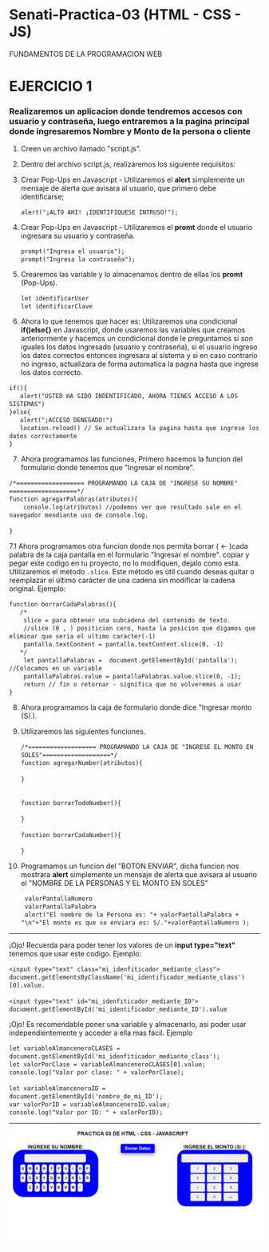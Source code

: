 # Senati-Practica-03 (HTML - CSS - JS)

FUNDAMENTOS DE LA PROGRAMACION WEB

# EJERCICIO 1
### Realizaremos un aplicacion donde tendremos accesos con usuario y contraseña, luego entraremos a la pagina principal donde ingresaremos Nombre y Monto de la persona o cliente

1. Creen un archivo llamado "script.js".
2. Dentro del archivo script.js, realizaremos los siguiente requisitos: 

3. Crear Pop-Ups en Javascript - Utilizaremos el <b>alert</b> simplemente un mensaje de alerta que avisara al usuario, que primero debe identificarse;
   ```
   alert("¡ALTO AHI! ¡IDENTIFIQUESE INTRUSO!");
   ```
4. Crear Pop-Ups en Javascript - Utilizaremos el <b>promt</b> donde el usuario ingresara su usuario y contraseña.
   ```
   prompt("Ingresa el usuario");
   prompt("Ingresa la contraseña");
   ```
5. Crearemos las variable y lo almacenamos dentro de ellas los <b>promt</b> (Pop-Ups).
   ```
   let identificarUser
   let identificarClave
   ```
6. Ahora lo que tenemos que hacer es: Utilizaremos una condicional <b>if()else{}</b> en Javascript, donde usaremos las variables que creamos anteriormente y hacemos un condicional donde  le preguntamos si son iguales los datos ingresado (usuario y contraseña), si el usuario ingreso los datos correctos entonces ingresara al sistema y si en caso contrario no ingreso, actualizara de forma automatica la pagina hasta que ingrese los datos correcto.
   
  ```
 if(){
     alert("USTED HA SIDO INDENTIFICADO, AHORA TIENES ACCESO A LOS SISTEMAS")
 }else{
     alert("¡ACCESO DENEGADO!")
     location.reload() // Se actualizara la pagina hasta que ingrese los datos correctamente
 }
 ```

7. Ahora programamos las funciones, Primero hacemos la funcion del formulario donde tenemos que "Ingresar el nombre".
  ```
  /*=================== PROGRAMANDO LA CAJA DE "INGRESE SU NOMBRE" ===================*/
  function agregarPalabras(atributos){
      console.log(atributos) //podemos ver que resultado sale en el navegador mendiante uso de console.log,
      
  }
  ```

7.1 Ahora programamos otra funcion donde nos permita borrar ( ←  )cada palabra de la caja pantalla en el formulario "Ingresar el nombre".
    copiar y pegar  este codigo en tu proyecto, no lo modifiquen, dejalo como esta.
    Utilizaremos el metodo ```.slice```. Este método es útil cuando deseas quitar o reemplazar el último carácter de una cadena sin modificar la cadena original.
    Ejemplo: 
  ```
  function borrarCadaPalabras(){
     /*
      slice = para obtener una subcadena del contenido de texto.
      //slice (0 , ) positicion cero, hasta la posicion que digamos que eliminar que seria el ultimo caracter(-1)
      pantalla.textContent = pantalla.textContent.slice(0, -1)
     */
      let pantallaPalabras =  document.getElementById('pantalla');   //Colocamos en un variable
      pantallaPalabras.value = pantallaPalabras.value.slice(0, -1);  
      return // fin o retornar - significa que no volveremos a usar
  }
  ```
8. Ahora programamos la caja de formulario donde dice "Ingresar monto (S/.).
9. Utilizaremos las siguientes funciones.
     ```
     /*=================== PROGRAMANDO LA CAJA DE "INGRESE EL MONTO EN SOLES"===================*/
     function agregarNumber(atributos){
         
     }
     
     
     function borrarTodoNumber(){
         
     }
     
     function borrarCadaNumber(){
       
     }
     ```

10. Programamos un funcion del "BOTON ENVIAR", dicha funcion nos mostrara  <b>alert</b> simplemente un mensaje de alerta que avisara al usuario el "NOMBRE DE LA PERSONAS Y EL MONTO EN SOLES"
     ```
      valorPantallaNumero
      valorPantallaPalabra
      alert("El nombre de la Persona es: "+ valorPantallaPalabra + "\n"+"El monto es que se enviara es: S/."+valorPantallaNumero );
     ```
<hr>


¡Ojo! Recuerda para poder tener los valores de un <b> input type="text" </b> tenemos que usar este codigo.
    Ejemplo:
    
 ```
<input type="text" class="mi_idenfiticador_mediante_class">
document.getElementsByClassName('mi_identificador_mediante_class')[0].value.

<input type="text" id="mi_idenfiticador_mediante_ID">
document.getElementById('mi_identificador_mediante_ID').value
 ```
    
¡Ojo! Es recomendable poner una variable y  almacenarlo, asi poder usar independientemente y acceder a ella mas fácil. Ejemplo
    
   ```
   let variableAlmanceneroCLASES = document.getElementById('mi_idenfiticador_mediante_class');
   let valorPorClase = variableAlmanceneroCLASES[0].value;
   console.log("Valor por clase: " + valorPorClase);
   
   let variableAlmanceneroID = document.getElementById('nombre_de_mi_ID');
   var valorPorID = variableAlmanceneroID.value;
   console.log("Valor por ID: " + valorPorID);
   ```
    
<hr>



![Descripción de la imagen](captura.png)
